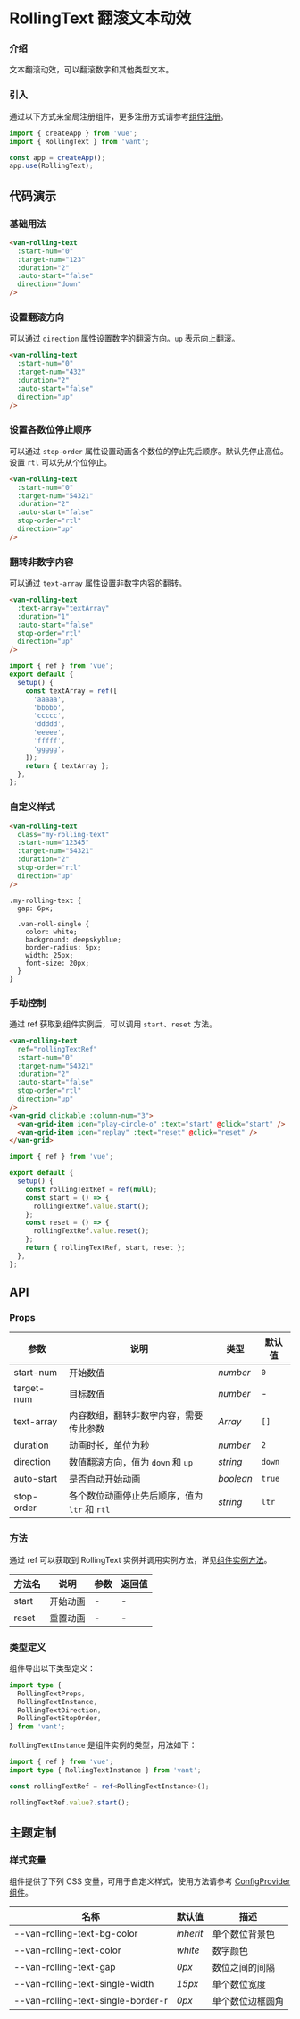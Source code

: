 # RollingText 翻滚文本动效

### 介绍

文本翻滚动效，可以翻滚数字和其他类型文本。

### 引入

通过以下方式来全局注册组件，更多注册方式请参考[组件注册](#/zh-CN/advanced-usage#zu-jian-zhu-ce)。

```js
import { createApp } from 'vue';
import { RollingText } from 'vant';

const app = createApp();
app.use(RollingText);
```

## 代码演示

### 基础用法

```html
<van-rolling-text
  :start-num="0"
  :target-num="123"
  :duration="2"
  :auto-start="false"
  direction="down"
/>
```

### 设置翻滚方向

可以通过 `direction` 属性设置数字的翻滚方向。`up` 表示向上翻滚。

```html
<van-rolling-text
  :start-num="0"
  :target-num="432"
  :duration="2"
  :auto-start="false"
  direction="up"
/>
```

### 设置各数位停止顺序

可以通过 `stop-order` 属性设置动画各个数位的停止先后顺序。默认先停止高位。设置 `rtl` 可以先从个位停止。

```html
<van-rolling-text
  :start-num="0"
  :target-num="54321"
  :duration="2"
  :auto-start="false"
  stop-order="rtl"
  direction="up"
/>
```

### 翻转非数字内容

可以通过 `text-array` 属性设置非数字内容的翻转。

```html
<van-rolling-text
  :text-array="textArray"
  :duration="1"
  :auto-start="false"
  stop-order="rtl"
  direction="up"
/>
```

```js
import { ref } from 'vue';
export default {
  setup() {
    const textArray = ref([
      'aaaaa',
      'bbbbb',
      'ccccc',
      'ddddd',
      'eeeee',
      'fffff',
      'ggggg',
    ]);
    return { textArray };
  },
};
```

### 自定义样式

```html
<van-rolling-text
  class="my-rolling-text"
  :start-num="12345"
  :target-num="54321"
  :duration="2"
  stop-order="rtl"
  direction="up"
/>
```

```less
.my-rolling-text {
  gap: 6px;

  .van-roll-single {
    color: white;
    background: deepskyblue;
    border-radius: 5px;
    width: 25px;
    font-size: 20px;
  }
}
```

### 手动控制

通过 ref 获取到组件实例后，可以调用 `start`、`reset` 方法。

```html
<van-rolling-text
  ref="rollingTextRef"
  :start-num="0"
  :target-num="54321"
  :duration="2"
  :auto-start="false"
  stop-order="rtl"
  direction="up"
/>
<van-grid clickable :column-num="3">
  <van-grid-item icon="play-circle-o" :text="start" @click="start" />
  <van-grid-item icon="replay" :text="reset" @click="reset" />
</van-grid>
```

```js
import { ref } from 'vue';

export default {
  setup() {
    const rollingTextRef = ref(null);
    const start = () => {
      rollingTextRef.value.start();
    };
    const reset = () => {
      rollingTextRef.value.reset();
    };
    return { rollingTextRef, start, reset };
  },
};
```

## API

### Props

| 参数 | 说明 | 类型 | 默认值 |
| --- | --- | --- | --- |
| start-num | 开始数值 | _number_ | `0` |
| target-num | 目标数值 | _number_ | - |
| text-array | 内容数组，翻转非数字内容，需要传此参数 | _Array_ | `[]` |
| duration | 动画时长，单位为秒 | _number_ | `2` |
| direction | 数值翻滚方向，值为 `down` 和 `up` | _string_ | `down` |
| auto-start | 是否自动开始动画 | _boolean_ | `true` |
| stop-order | 各个数位动画停止先后顺序，值为 `ltr` 和 `rtl` | _string_ | `ltr` |

### 方法

通过 ref 可以获取到 RollingText 实例并调用实例方法，详见[组件实例方法](#/zh-CN/advanced-usage#zu-jian-shi-li-fang-fa)。

| 方法名 | 说明     | 参数 | 返回值 |
| ------ | -------- | ---- | ------ |
| start  | 开始动画 | -    | -      |
| reset  | 重置动画 | -    | -      |

### 类型定义

组件导出以下类型定义：

```ts
import type {
  RollingTextProps,
  RollingTextInstance,
  RollingTextDirection,
  RollingTextStopOrder,
} from 'vant';
```

`RollingTextInstance` 是组件实例的类型，用法如下：

```ts
import { ref } from 'vue';
import type { RollingTextInstance } from 'vant';

const rollingTextRef = ref<RollingTextInstance>();

rollingTextRef.value?.start();
```

## 主题定制

### 样式变量

组件提供了下列 CSS 变量，可用于自定义样式，使用方法请参考 [ConfigProvider 组件](#/zh-CN/config-provider)。

| 名称                               | 默认值    | 描述             |
| ---------------------------------- | --------- | ---------------- |
| --van-rolling-text-bg-color        | _inherit_ | 单个数位背景色   |
| --van-rolling-text-color           | _white_   | 数字颜色         |
| --van-rolling-text-gap             | _0px_     | 数位之间的间隔   |
| --van-rolling-text-single-width    | _15px_    | 单个数位宽度     |
| --van-rolling-text-single-border-r | _0px_     | 单个数位边框圆角 |
